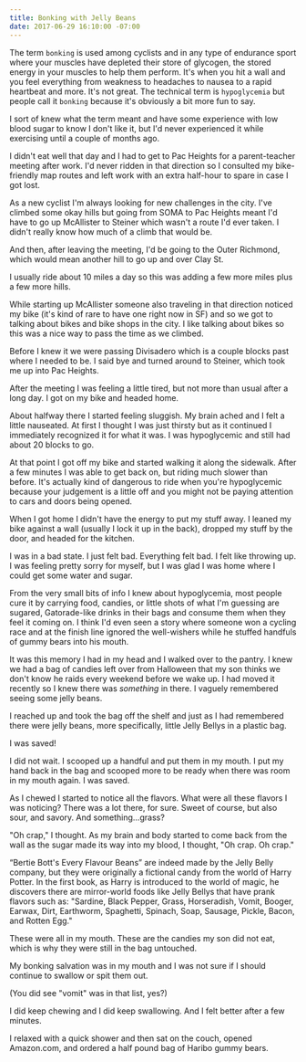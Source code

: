 ```yaml
---
title: Bonking with Jelly Beans
date: 2017-06-29 16:10:00 -07:00
---
```


The term `bonking` is used among cyclists and in any type of endurance sport where your muscles have depleted their store of glycogen, the stored energy in your muscles to help them perform. It's when you hit a wall and you feel everything from weakness to headaches to nausea to a rapid heartbeat and more. It's not great. The technical term is `hypoglycemia` but people call it `bonking` because it's obviously a bit more fun to say.

I sort of knew what the term meant and have some experience with low blood sugar to know I don't like it, but I'd never experienced it while exercising until a couple of months ago. 

I didn't eat well that day and I had to get to Pac Heights for a parent-teacher meeting after work. I'd never ridden in that direction so I consulted my bike-friendly map routes and left work with an extra half-hour to spare in case I got lost.

As a new cyclist I'm always looking for new challenges in the city. I've climbed some okay hills but going from SOMA to Pac Heights meant I'd have to go up McAllister to Steiner which wasn't a route I'd ever taken. I didn't really know how much of a climb that would be.

And then, after leaving the meeting, I'd be going to the Outer Richmond, which would mean another hill to go up and over Clay St.

I usually ride about 10 miles a day so this was adding a few more miles plus a few more hills.

While starting up McAllister someone also traveling in that direction noticed my bike (it's kind of rare to have one right now in SF) and so we got to talking about bikes and bike shops in the city. I like talking about bikes so this was a nice way to pass the time as we climbed.

Before I knew it we were passing Divisadero which is a couple blocks past where I needed to be. I said bye and turned around to Steiner, which took me up into Pac Heights.

After the meeting I was feeling a little tired, but not more than usual after a long day. I got on my bike and headed home.

About halfway there I started feeling sluggish. My brain ached and I felt a little nauseated. At first I thought I was just thirsty but as it continued I immediately recognized it for what it was. I was hypoglycemic and still had about 20 blocks to go.

At that point I got off my bike and started walking it along the sidewalk. After a few minutes I was able to get back on, but riding much slower than before. It's actually kind of dangerous to ride when you're hypoglycemic because your judgement is a little off and you might not be paying attention to cars and doors being opened.

When I got home I didn't have the energy to put my stuff away. I leaned my bike against a wall (usually I lock it up in the back), dropped my stuff by the door, and headed for the kitchen.

I was in a bad state. I just felt bad. Everything felt bad. I felt like throwing up. I was feeling pretty sorry for myself, but I was glad I was home where I could get some water and sugar.

From the very small bits of info I knew about hypoglycemia, most people cure it by carrying food, candies, or little shots of what I'm guessing are sugared, Gatorade-like drinks in their bags and consume them when they feel it coming on. I think I'd even seen a story where someone won a cycling race and at the finish line ignored the well-wishers while he stuffed handfuls of gummy bears into his mouth.

It was this memory I had in my head and I walked over to the pantry. I knew we had a bag of candies left over from Halloween that my son thinks we don't know he raids every weekend before we wake up. I had moved it recently so I knew there was _something_ in there. I vaguely remembered seeing some jelly beans.

I reached up and took the bag off the shelf and just as I had remembered there were jelly beans, more specifically, little Jelly Bellys in a plastic bag.

I was saved!

I did not wait. I scooped up a handful and put them in my mouth.  I put my hand back in the bag and scooped more to be ready when there was room in my mouth again. I was saved.

As I chewed I started to notice all the flavors. What were all these flavors I was noticing? There was a lot there, for sure. Sweet of course, but also sour, and savory. And something…grass?

"Oh crap," I thought. As my brain and body started to come back from the wall as the sugar made its way into my blood, I thought, "Oh crap. Oh crap."

“Bertie Bott's Every Flavour Beans” are indeed made by the Jelly Belly company, but they were originally a fictional candy from the world of Harry Potter. In the first book, as Harry is introduced to the world of magic, he discovers there are mirror-world foods like Jelly Bellys that have prank flavors such as: "Sardine, Black Pepper, Grass, Horseradish, Vomit, Booger, Earwax, Dirt, Earthworm, Spaghetti, Spinach, Soap, Sausage, Pickle, Bacon, and Rotten Egg."

These were all in my mouth. These are the candies my son did not eat, which is why they were still in the bag untouched. 

My bonking salvation was in my mouth and I was not sure if I should continue to swallow or spit them out. 

(You did see "vomit" was in that list, yes?)

I did keep chewing and I did keep swallowing. And I felt better after a few minutes.

I relaxed with a quick shower and then sat on the couch, opened Amazon.com, and ordered a half pound bag of Haribo gummy bears.